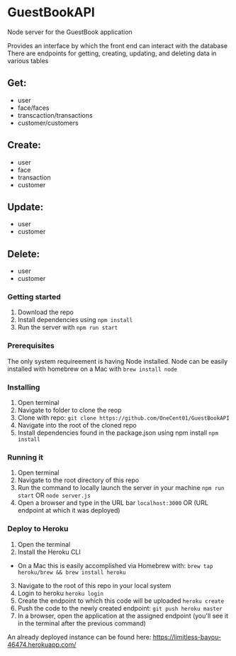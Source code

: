 # GuestBookAPI
Node server for the GuestBook application

Provides an interface by which the front end can interact with the database
There are endpoints for getting, creating, updating, and deleting data in various tables

## Get:
- user
- face/faces
- transcaction/transactions
- customer/customers

## Create:
- user
- face
- transaction
- customer

## Update: 
- user
- customer

## Delete:
- user
- customer


### Getting started
1. Download the repo
2. Install dependencies using `npm install`
3. Run the server with `npm run start`


### Prerequisites
The only system requireement is having Node installed.
Node can be easily installed with homebrew on a Mac with `brew install node`


### Installing
1. Open terminal
2. Navigate to folder to clone the reop
3. Clone with repo: 
`git clone https://github.com/OneCent01/GuestBookAPI`
4. Navigate into the root of the cloned repo
5. Install dependencies found in the package.json using npm install
`npm install`


### Running it
1. Open terminal
2. Navigate to the root directory of this repo
3. Run the command to locally launch the server in your machine
`npm run start` OR `node server.js`
4. Open a browser and type in the URL bar
`localhost:3000` OR (URL endpoint at which it was deployed)


### Deploy to Heroku
1. Open the terminal
2. Install the Heroku CLI
  - On a Mac this is easily accomplished via Homebrew with: 
  `brew tap heroku/brew && brew install heroku`
3. Navigate to the root of this repo in your local system
4. Login to heroku
`heroku login`
5. Create the endpoint to which this code will be uploaded
`heroku create`
6. Push the code to the newly created endpoint: 
`git push heroku master`
7. In a browser, open the application at the assigned endpoint (you'll see it in the terminal after the previous command)

An already deployed instance can be found here: 
https://limitless-bayou-46474.herokuapp.com/

